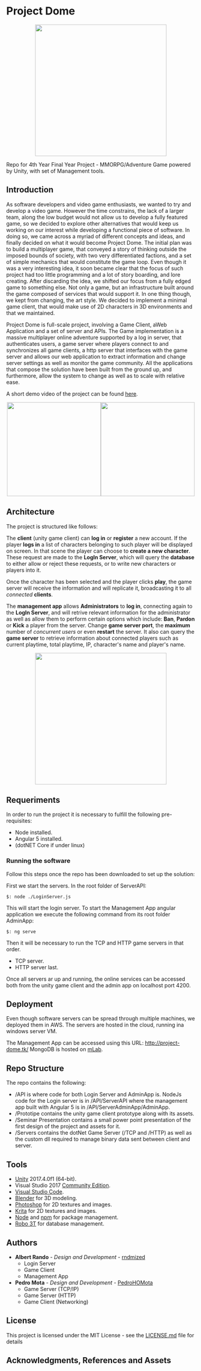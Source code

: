 # Project Dome

<p align="center">
<img src="https://github.com/rndmized/project-dome/blob/master/docs/images/dullahan_logo.png" width="350">
</p>

Repo for 4th Year Final Year Project - MMORPG/Adventure Game powered by Unity, with set of Management tools.

## Introduction

As software developers and video game enthusiasts, we wanted to try and develop a video game. However the time constrains, the lack of a larger team, along the low budget would not allow us to develop a fully featured
game, so we decided to explore other alternatives that would keep us working on our interest while developing a functional piece of software. In doing so, we came across a myriad of different concepts and ideas, and finally
decided on what it would become Project Dome. The initial plan was to build a multiplayer game, that conveyed a story of thinking outside the imposed bounds of society, with two very differentiated factions, and a set of
simple mechanics that would constitute the game loop. Even though it was a very interesting idea, it soon became clear that the focus of such project had too little programming and a lot of story boarding, and lore
creating. After discarding the idea, we shifted our focus from a fully 
edged game to something else. Not only a game, but an infrastructure built around the game composed of services that would support it. In one thing
though, we kept from changing, the art style. We decided to implement a minimal game client, that would make use of 2D characters in 3D environments and that we maintained.

Project Dome is full-scale project, involving a Game Client, aWeb Application and a set of server and APIs. The Game implementation is a massive multiplayer online adventure supported by a log in server, that authenticates users, a game server where players connect to and synchronizes all game clients, a http server that interfaces with the game server and allows our web application to extract information and change server settings as well as monitor the game community. All the applications that compose the solution have been built from the ground up, and furthermore, allow the system to change as well as to scale with relative ease.

A short demo video of the project can be found [here](https://youtu.be/THwyDdVOVmM).

<p align="center">
<img src="https://github.com/rndmized/project-dome/blob/master/docs/images/logIn-Scene.png" width="250"><img src="https://github.com/rndmized/project-dome/blob/master/docs/images/gameScene.png" width="250">

</p>

## Architecture

The project is structured like follows:

The **client** (unity game client) can **log in** or **register** a new account. If the player **logs in** a list of characters belonging to such player will be displayed on screen. In that scene the player can choose to **create a new character**. These request are made to the **LogIn Server**, which will query the **database** to either allow or reject these requests, or to write new characters or players into it.

Once the character has been selected and the player clicks **play**, the game server will receive the information and will replicate it, broadcasting it to all *connected* **clients**.

The **management app** allows **Administrators** to **log in**, connecting again to the **LogIn Server**, and will retrive relevant information for the administrator as well as allow them to perform certain options which include: **Ban**, **Pardon** or **Kick** a player from the server. Change **game server port**, the **maximum** number of *concurrent users* or even **restart** the server. It also can query the **game server** to retrieve information about connected players such as current playtime, total playtime, IP, character's name and player's name.


<p align="center">
<img src="https://github.com/rndmized/project-dome/blob/master/docs/images/SystemArchitecture.png" width="350">
</p>

## Requeriments

In order to run the project it is necessary to fulfill the following pre-requisites:

* Node installed.
* Angular 5 installed.
* (dotNET Core if under linux)

### Running the software

Follow this steps once the repo has been downloaded to set up the solution:

First we start the servers.
In the root folder of ServerAPI:
```
$: node ./LoginServer.js

```
This will start the login server.
To start the Management App angular application we execute the following command from its root folder AdminApp:
```
$: ng serve
```

Then it will be necessary to run the TCP and HTTP game servers in that order.
* TCP server.
* HTTP server last.

Once all servers ar up and running, the online services can be accessed both from the unity game client and the admin app on localhost port 4200.



## Deployment

Even though software servers can be spread through multiple machines, we deployed them in AWS. The servers are hosted in the cloud, running ina windows server VM.

The Management App can be accessed using this URL: http://project-dome.tk/
MongoDB is hosted on [mLab](https://mlab.com/).

## Repo Structure

The repo contains the following:

* /API is where code for both Login Server and AdminApp is. NodeJs code for the Login server is in /API/ServerAPI where the management app built with Angular 5 is in /API/ServerAdminApp/AdminApp.
* /Prototipe contains the unity game client prototype along with its assets.
* /Seminar Presentation contains a small power point presentation of the first design of the project and assets for it.
* /Servers contains the dotNet Game Server (/TCP and /HTTP) as well as the custom dll required to manage binary data sent between client and server.

## Tools

* [Unity](https://unity3d.com/) 2017.4.0f1 (64-bit).
* Visual Studio 2017 [Community Edition](https://www.visualstudio.com/downloads/).
* [Visual Studio Code](https://code.visualstudio.com/).
* [Blender](https://www.blender.org/) for 3D modeling.
* [Photoshop](http://www.adobe.com/ie/products/photoshop.html) for 2D textures and images.
* [Krita](https://krita.org/en/) for 2D textures and images.
* [Node](https://nodejs.org/en/) and [npm](https://www.npmjs.com/) for package management.
* [Robo 3T](https://robomongo.org/) for database management.
 
## Authors

* **Albert Rando** - *Design and Development* - [rndmized](https://github.com/rndmized)
    * Login Server
    * Game Client
    * Management App
* **Pedro Mota** - *Design and Development* - [PedroHOMota](https://github.com/PedroHOMota)
    * Game Server (TCP/IP)
    * Game Server (HTTP)
    * Game Client (Networking)

## License

This project is licensed under the MIT License - see the [LICENSE.md](https://github.com/rndmized/project-dome/blob/master/LICENSE) file for details

## Acknowledgments, References and Assets
